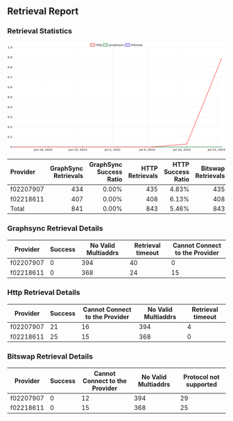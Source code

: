 ## Retrieval Report
### Retrieval Statistics
<img src="https://raw.githubusercontent.com/data-preservation-programs/filplus-checker-assets/main/filecoin-project/filecoin-plus-large-datasets/issues/2011/1690271442750.png"/>

| Provider  | GraphSync Retrievals | GraphSync Success Ratio | HTTP Retrievals | HTTP Success Ratio | Bitswap Retrievals | Bitswap Success Ratio |
| :-------- | -------------------: | ----------------------: | --------------: | -----------------: | -----------------: | --------------------: |
| f02207907 |                  434 |                   0.00% |             435 |              4.83% |                435 |                 0.00% |
| f02218611 |                  407 |                   0.00% |             408 |              6.13% |                408 |                 0.00% |
| Total     |                  841 |                   0.00% |             843 |              5.46% |                843 |                 0.00% |

### Graphsync Retrieval Details
| Provider  | Success | No Valid Multiaddrs | Retrieval timeout | Cannot Connect to the Provider |
| --------- | ------- | ------------------- | ----------------- | ------------------------------ |
| f02207907 | 0       | 394                 | 40                | 0                              |
| f02218611 | 0       | 368                 | 24                | 15                             |

### Http Retrieval Details
| Provider  | Success | Cannot Connect to the Provider | No Valid Multiaddrs | Retrieval timeout |
| --------- | ------- | ------------------------------ | ------------------- | ----------------- |
| f02207907 | 21      | 16                             | 394                 | 4                 |
| f02218611 | 25      | 15                             | 368                 | 0                 |

### Bitswap Retrieval Details
| Provider  | Success | Cannot Connect to the Provider | No Valid Multiaddrs | Protocol not supported |
| --------- | ------- | ------------------------------ | ------------------- | ---------------------- |
| f02207907 | 0       | 12                             | 394                 | 29                     |
| f02218611 | 0       | 15                             | 368                 | 25                     |
